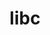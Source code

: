 ---
sub_projects:
- project_email: libc-alpha@sourceware.org
  project_link_name: libc-alpha
  project_maintainers: ''
  project_name: libc-alpha
  project_patches_url: http://patches.linaro.org/api/projects/8/?format=json
  project_scm_url: http://sourceware.org/git/glibc.git
  project_url: n/a
- project_email: libc-ports@sourceware.org
  project_link_name: libc-ports
  project_maintainers: ''
  project_name: libc-ports
  project_patches_url: http://patches.linaro.org/api/projects/7/?format=json
  project_scm_url: git://sourceware.org/git/glibc-ports.git
  project_url: n/a
title: libc
---